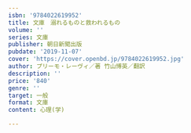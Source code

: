 ```yaml
---
isbn: '9784022619952'
title: 文庫　溺れるものと救われるもの
volume: ''
series: 文庫
publisher: 朝日新聞出版
pubdate: '2019-11-07'
cover: 'https://cover.openbd.jp/9784022619952.jpg'
author: プリーモ・レーヴィ／著 竹山博英／翻訳
description: ''
price: '840'
genre: ''
target: 一般
format: 文庫
content: 心理(学)

---
```

